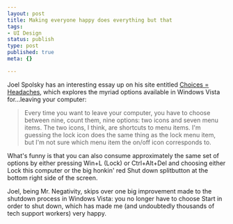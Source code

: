 ```yaml
--- 
layout: post
title: Making everyone happy does everything but that
tags: 
- UI Design
status: publish
type: post
published: true
meta: {}

---
```

Joel Spolsky has an interesting essay up on his site entitled <a href="http://www.joelonsoftware.com/items/2006/11/21.html">Choices = Headaches</a>, which explores the myriad options available in Windows Vista for...leaving your computer:
  <blockquote>Every time you want to leave your computer, you have to choose between nine, count them, nine options: two icons and seven menu items. The two icons, I think, are shortcuts to menu items. I'm guessing the lock icon does the same thing as the lock menu item, but I'm not sure which menu item the on/off icon corresponds to.</blockquote>

  What's funny is that you can also consume approximately the same set of options by either pressing Win+L (Lock) or Ctrl+Alt+Del and choosing either Lock this computer or the big honkin' red Shut down splitbutton at the bottom right side of the screen.

  Joel, being Mr. Negativity, skips over one big improvement made to the shutdown process in Windows Vista: you no longer have to choose Start in order to shut down, which has made me (and undoubtedly thousands of tech support workers) very happy.

